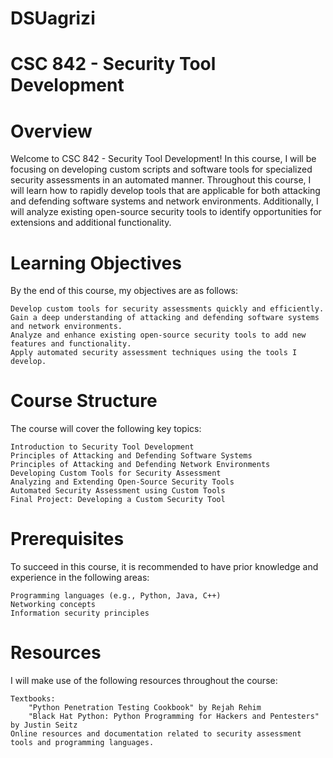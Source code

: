 # DSUagrizi
CSC 842 - Security Tool Development
===
Overview
===
Welcome to CSC 842 - Security Tool Development! In this course, I will be focusing on developing custom scripts and software tools for specialized security assessments in an automated manner. Throughout this course, I will learn how to rapidly develop tools that are applicable for both attacking and defending software systems and network environments. Additionally, I will analyze existing open-source security tools to identify opportunities for extensions and additional functionality.

Learning Objectives
===
By the end of this course, my objectives are as follows:

    Develop custom tools for security assessments quickly and efficiently.
    Gain a deep understanding of attacking and defending software systems and network environments.
    Analyze and enhance existing open-source security tools to add new features and functionality.
    Apply automated security assessment techniques using the tools I develop.

Course Structure
===
The course will cover the following key topics:

    Introduction to Security Tool Development
    Principles of Attacking and Defending Software Systems
    Principles of Attacking and Defending Network Environments
    Developing Custom Tools for Security Assessment
    Analyzing and Extending Open-Source Security Tools
    Automated Security Assessment using Custom Tools
    Final Project: Developing a Custom Security Tool

Prerequisites
===

To succeed in this course, it is recommended to have prior knowledge and experience in the following areas:

    Programming languages (e.g., Python, Java, C++)
    Networking concepts
    Information security principles


Resources
===

I will make use of the following resources throughout the course:

    Textbooks:
        "Python Penetration Testing Cookbook" by Rejah Rehim
        "Black Hat Python: Python Programming for Hackers and Pentesters" by Justin Seitz
    Online resources and documentation related to security assessment tools and programming languages.

